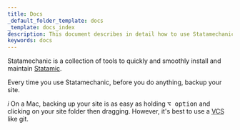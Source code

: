 ```yaml
---
title: Docs
_default_folder_template: docs
_template: docs_index
description: This document describes in detail how to use Statamechanic.
keywords: docs
---
```


Statamechanic is a collection of tools to quickly and smoothly install and maintain [Statamic](http://statamic.com/).

<div class="alert alert-danger">Every time you use Statamechanic, before you do anything, backup your site.</div>

<i class="badge badge-info">i</i> On a Mac, backing up your site is as easy as holding <kbd>&#8997; option</kbd> and clicking on your site folder then dragging. However, it's best to use a <abbr class="initialism" title="Version Control System">VCS</abbr> like git.